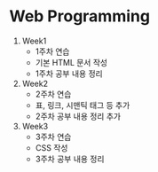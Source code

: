 # Web Programming

1. Week1
   - 1주차 연습
   - 기본 HTML 문서 작성
   - 1주차 공부 내용 정리
2. Week2
   - 2주차 연습
   - 표, 링크, 시맨틱 태그 등 추가
   - 2주차 공부 내용 정리 추가
3. Week3
   - 3주차 연습
   - CSS 작성
   - 3주차 공부 내용 정리
